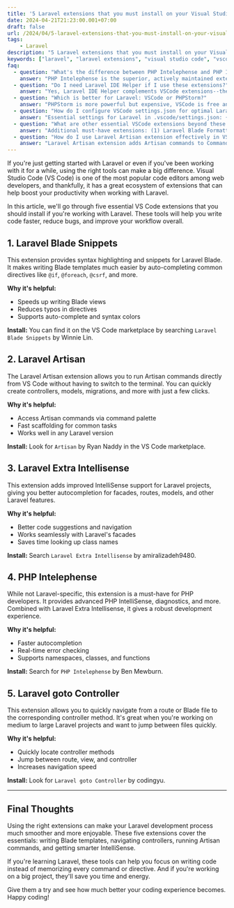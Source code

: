 ```yaml
---
title: '5 Laravel extensions that you must install on your Visual Studio Code'
date: 2024-04-21T21:23:00.001+07:00
draft: false
url: /2024/04/5-laravel-extensions-that-you-must-install-on-your-visual-studio-code.html
tags:
    - Laravel
description: "5 Laravel extensions that you must install on your Visual Studio Code. These tools will help you write code faster, reduce bugs, and improve your workflow overall."
keywords: ["laravel", "laravel extensions", "visual studio code", "vscode", "laravel development", "laravel productivity"]
faq:
  - question: "What's the difference between PHP Intelephense and PHP IntelliSense?"
    answer: "PHP Intelephense is the superior, actively maintained extension that replaced the older PHP IntelliSense. Key differences: (1) Performance--Intelephense indexes faster and uses less memory, handles large codebases better. (2) Features--Intelephense supports full PHP 8.x syntax, better namespace resolution, workspace symbol search, go-to-definition for Composer packages. (3) Accuracy--Intelephense's type inference is more accurate, understands PHPDoc types, supports generics. (4) Maintenance--Intelephense actively updated monthly, PHP IntelliSense deprecated. (5) Licensing--Intelephense free for most features, premium ($15 lifetime) adds rename refactoring and advanced features. Install: Disable/uninstall built-in PHP IntelliSense, install Intelephense. Settings: add to settings.json: 'intelephense.files.maxSize': 5000000 for large projects. For Laravel specifically, pair with Laravel Extra Intellisense for facades/route autocomplete."
  - question: "Do I need Laravel IDE Helper if I use these extensions?"
    answer: "Yes, Laravel IDE Helper complements VSCode extensions--they solve different problems. Extensions provide UI/UX features (snippets, navigation, Artisan commands in palette), while IDE Helper generates PHPDoc annotations that help ANY IDE understand Laravel magic. Benefits of IDE Helper: (1) Facade autocomplete--generates docblocks so $request->user() shows available methods. (2) Model hints--php artisan ide-helper:models generates @property annotations: User model shows $user->name, $user->email. (3) Meta file--generates _ide_helper.php with full facade/helper definitions. Install: composer require --dev barryvdh/laravel-ide-helper, add to post-update-cmd in composer.json. Generate: php artisan ide-helper:generate && php artisan ide-helper:models -N. Best setup: Laravel IDE Helper (docblocks) + PHP Intelephense (PHP parsing) + Laravel Extra Intellisense (Laravel-specific) = perfect autocomplete. IDE Helper works in PHPStorm too, making it team-friendly."
  - question: "Which is better for Laravel: VSCode or PHPStorm?"
    answer: "PHPStorm is more powerful but expensive, VSCode is free and fast. PHPStorm advantages: (1) Laravel built-in support--understands facades, routes, Blade without plugins. (2) Advanced refactoring--rename variables across project, extract methods safely. (3) Database tools--query databases directly in IDE. (4) Debugging--Xdebug setup easier, better UI. (5) Code quality--built-in inspections, type hints, static analysis. (6) All-in-one--Git, terminal, composer, npm in unified interface. Costs $199/year ($89 first year). VSCode advantages: (1) Free and open source. (2) Fast startup--PHPStorm takes 10-30s, VSCode instant. (3) Lightweight--uses less RAM (500MB vs 2GB). (4) Extensions--huge ecosystem, customize anything. (5) Web-friendly--better for JavaScript/TypeScript/CSS. Recommendation: Beginners -> VSCode (free, easier learning curve). Professional teams -> PHPStorm (productivity boost worth the cost). Freelancers -> VSCode + Intelephense Premium ($15) for 90% of PHPStorm features. Try PHPStorm free for 30 days--if it improves your workflow significantly, buy it. Many devs use VSCode for small edits, PHPStorm for serious work."
  - question: "How do I configure VSCode settings.json for optimal Laravel development?"
    answer: "Essential settings for Laravel in .vscode/settings.json: {'files.associations': {'*.blade.php': 'blade'}, 'emmet.includeLanguages': {'blade': 'html'}, 'blade.format.enable': true, 'intelephense.files.associations': ['*.php', '*.blade.php'], 'intelephense.files.exclude': ['**/vendor/**', '**/storage/**', '**/node_modules/**'], '[php]': {'editor.defaultFormatter': 'bmewburn.vscode-intelephense-client', 'editor.formatOnSave': true}, '[blade]': {'editor.defaultFormatter': 'shufo.vscode-blade-formatter', 'editor.formatOnSave': true}, 'php.suggest.basic': false, 'php.validate.enable': false}. Install Blade Formatter extension for auto-formatting. Add to workspace: 'intelephense.environment.phpVersion': '8.2.0' to match project PHP. For Prettier integration: install Prettier extension, add 'prettier.enable': true. Performance boost: increase 'intelephense.files.maxSize': 5000000 for large projects. Share settings: commit .vscode/settings.json so team uses same config."
  - question: "What are other essential VSCode extensions beyond these 5 for Laravel development?"
    answer: "Additional must-have extensions: (1) Laravel Blade Formatter (shufo)--auto-format Blade files with consistent indentation, better than manual formatting. (2) DotENV (mikestead)--syntax highlighting for .env files, prevents typos in env vars. (3) Better Comments (aaron-bond)--color-code comments: // TODO, // FIXME, // NOTE. (4) Error Lens (usernamehw)--display errors inline instead of hover, see bugs immediately. (5) GitLens (eamodio)--git blame, history, compare--essential for team projects. (6) Prettier + Prettier PHP--format PHP, JS, CSS consistently. (7) Tailwind CSS IntelliSense--if using Tailwind (common in Laravel). (8) Todo Tree (gruntfuggly)--find all TODO comments across project. (9) PHP Debug (xdebug)--debug PHP with breakpoints. (10) Remote SSH--edit files on server directly. Optional but useful: Docker extension (if using Docker), REST Client (test APIs without Postman), Code Spell Checker (catch typos). Don't over-install: too many extensions slow VSCode. Start with core 5-10, add as needed."
  - question: "How do I use Laravel Artisan extension effectively in VSCode?"
    answer: "Laravel Artisan extension adds Artisan commands to Command Palette (Cmd/Ctrl+Shift+P). Usage: (1) Open palette -> type 'Artisan' -> see all commands. (2) Quick scaffolding: 'Artisan: Make Controller' -> enter name -> creates controller instantly. (3) Run migrations: 'Artisan: Migrate' runs without switching to terminal. (4) Clear caches: 'Artisan: Clear Cache' -> quick cleanup. (5) Custom commands: add your commands to artisan, extension auto-detects them. Tips: (1) Keybindings--assign shortcuts for frequent commands: Cmd+K Cmd+M for migrate. (2) Output panel--shows Artisan command results in VSCode output. (3) Input prompts--extension prompts for required arguments (controller name, model name). Limitations: (1) Can't pass complex arguments--use terminal for advanced flags. (2) No autocomplete for argument values. (3) Sometimes lags on large projects. Alternatives: use integrated terminal (Ctrl+`) for full control, Artisan extension for quick common tasks. Best practice: learn common Artisan commands, use extension as shortcut, terminal for complex tasks."
---
```


If you're just getting started with Laravel or even if you've been working with it for a while, using the right tools can make a big difference. Visual Studio Code (VS Code) is one of the most popular code editors among web developers, and thankfully, it has a great ecosystem of extensions that can help boost your productivity when working with Laravel.

In this article, we'll go through five essential VS Code extensions that you should install if you're working with Laravel. These tools will help you write code faster, reduce bugs, and improve your workflow overall.

## 1. Laravel Blade Snippets

This extension provides syntax highlighting and snippets for Laravel Blade. It makes writing Blade templates much easier by auto-completing common directives like `@if`, `@foreach`, `@csrf`, and more.

**Why it's helpful:**
- Speeds up writing Blade views
- Reduces typos in directives
- Supports auto-complete and syntax colors

**Install:** You can find it on the VS Code marketplace by searching `Laravel Blade Snippets` by Winnie Lin.

## 2. Laravel Artisan

The Laravel Artisan extension allows you to run Artisan commands directly from VS Code without having to switch to the terminal. You can quickly create controllers, models, migrations, and more with just a few clicks.

**Why it's helpful:**
- Access Artisan commands via command palette
- Fast scaffolding for common tasks
- Works well in any Laravel version

**Install:** Look for `Artisan` by Ryan Naddy in the VS Code marketplace.

## 3. Laravel Extra Intellisense

This extension adds improved IntelliSense support for Laravel projects, giving you better autocompletion for facades, routes, models, and other Laravel features.

**Why it's helpful:**
- Better code suggestions and navigation
- Works seamlessly with Laravel's facades
- Saves time looking up class names

**Install:** Search `Laravel Extra Intellisense` by amiralizadeh9480.

## 4. PHP Intelephense

While not Laravel-specific, this extension is a must-have for PHP developers. It provides advanced PHP IntelliSense, diagnostics, and more. Combined with Laravel Extra Intellisense, it gives a robust development experience.

**Why it's helpful:**
- Faster autocompletion
- Real-time error checking
- Supports namespaces, classes, and functions

**Install:** Search for `PHP Intelephense` by Ben Mewburn.

## 5. Laravel goto Controller

This extension allows you to quickly navigate from a route or Blade file to the corresponding controller method. It's great when you're working on medium to large Laravel projects and want to jump between files quickly.

**Why it's helpful:**
- Quickly locate controller methods
- Jump between route, view, and controller
- Increases navigation speed

**Install:** Look for `Laravel goto Controller` by codingyu.

---

## Final Thoughts

Using the right extensions can make your Laravel development process much smoother and more enjoyable. These five extensions cover the essentials: writing Blade templates, navigating controllers, running Artisan commands, and getting smarter IntelliSense.

If you're learning Laravel, these tools can help you focus on writing code instead of memorizing every command or directive. And if you're working on a big project, they'll save you time and energy.

Give them a try and see how much better your coding experience becomes. Happy coding!